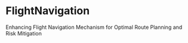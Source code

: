 # FlightNavigation
Enhancing Flight Navigation Mechanism for Optimal Route Planning and Risk Mitigation
